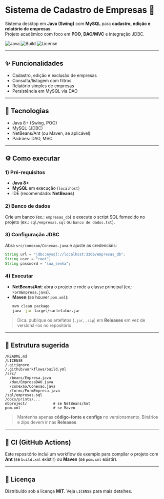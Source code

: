 # Sistema de Cadastro de Empresas 🏢

Sistema desktop em **Java (Swing)** com **MySQL** para **cadastro, edição e relatório de empresas**.  
Projeto acadêmico com foco em **POO**, **DAO/MVC** e integração JDBC.

<p align="left">
  <img alt="Java" src="https://img.shields.io/badge/Java-8%2B-orange">
  <img alt="Build" src="https://img.shields.io/badge/build-Ant%20%7C%20Maven-blue">
  <img alt="License" src="https://img.shields.io/badge/license-MIT-success">
</p>

---

## ✨ Funcionalidades
- Cadastro, edição e exclusão de empresas
- Consulta/listagem com filtros
- Relatório simples de empresas
- Persistência em MySQL via DAO

---

## 🧰 Tecnologias
- Java 8+ (Swing, POO)
- MySQL (JDBC)
- NetBeans/Ant (ou Maven, se aplicável)
- Padrões: DAO, MVC

---

## ⚙️ Como executar

### 1) Pré-requisitos
- **Java 8+**
- **MySQL** em execução (`localhost`)
- IDE (recomendado: **NetBeans**)

### 2) Banco de dados
Crie um banco (ex.: `empresas_db`) e execute o script SQL fornecido no projeto (ex.: `sql/empresas.sql` ou `banco de dados.txt`).

### 3) Configuração JDBC
Abra `src/conexao/Conexao.java` e ajuste as credenciais:
```java
String url = "jdbc:mysql://localhost:3306/empresas_db";
String user = "root";
String password = "sua_senha";
```

### 4) Executar
- **NetBeans/Ant**: abra o projeto e rode a classe principal (ex.: `FormEmpresa.java`).  
- **Maven** (se houver `pom.xml`):  
  ```bash
  mvn clean package
  java -jar target/<artefato>.jar
  ```

> Dica: publique os artefatos (`.jar`, `.zip`) em **Releases** em vez de versioná-los no repositório.

---

## 📁 Estrutura sugerida
```
/README.md
/LICENSE
/.gitignore
/.github/workflows/build.yml
/src/
  /beans/Empresa.java
  /dao/EmpresaDAO.java
  /conexao/Conexao.java
  /forms/FormEmpresa.java
/sql/empresas.sql
/docs/prints/...
nbproject/            # se NetBeans/Ant
pom.xml               # se Maven
```
> Mantenha apenas **código-fonte e configs** no versionamento. Binários e zips devem ir nas **Releases**.

---

## 🧪 CI (GitHub Actions)
Este repositório inclui um workflow de exemplo para compilar o projeto com **Ant** (se `build.xml` existir) ou **Maven** (se `pom.xml` existir).

---

## 📜 Licença
Distribuído sob a licença **MIT**. Veja `LICENSE` para mais detalhes.
